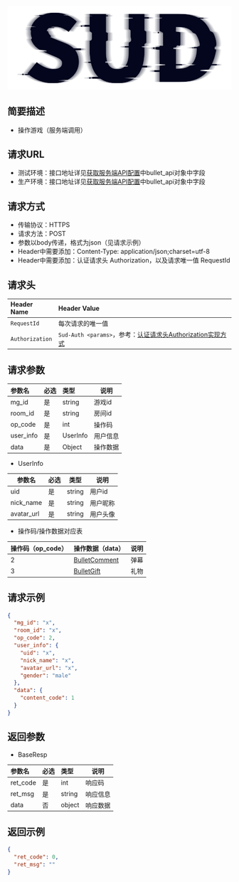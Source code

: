 #

![SUD](../../../Resource/logo.png)

## 简要描述

- 操作游戏（服务端调用）

## 请求URL

- 测试环境：接口地址详见[获取服务端API配置](../ObtainServerEndAPIConfigurations.md)中bullet_api对象中字段
- 生产环境：接口地址详见[获取服务端API配置](../ObtainServerEndAPIConfigurations.md)中bullet_api对象中字段

## 请求方式

- 传输协议：HTTPS
- 请求方法：POST
- 参数以body传递，格式为json（见请求示例）
- Header中需要添加：Content-Type: application/json;charset=utf-8
- Header中需要添加：认证请求头 Authorization，以及请求唯一值 RequestId

## 请求头

| Header Name     | Header Value                                                                                 |
|:----------------|:---------------------------------------------------------------------------------------------|
| `RequestId`     | 每次请求的唯一值                                                                                     |
| `Authorization` | `Sud-Auth <params>`，参考：[认证请求头Authorization实现方式](../AuthorizationDescription.md) |

## 请求参数

| 参数名       | 必选  | 类型       | 说明   |
|:----------|:----|:---------|------|
| mg_id     | 是   | string   | 游戏id |
| room_id   | 是   | string   | 房间id |
| op_code   | 是   | int      | 操作码  |
| user_info | 是   | UserInfo | 用户信息 |
| data      | 是   | Object   | 操作数据 |

- UserInfo

| 参数名        | 必选  | 类型     | 说明   |
|------------|-----|--------|------|
| uid        | 是   | string | 用户id |
| nick_name  | 是   | string | 用户昵称 |
| avatar_url | 是   | string | 用户头像 |

- 操作码/操作数据对应表

| 操作码（op_code） | 操作数据（data）                                     | 说明  |
|--------------|------------------------------------------------|-----|
| 2            | [BulletComment](BulletOpData/BulletComment.md) | 弹幕  |
| 3            | [BulletGift](BulletOpData/BulletGift.md)       | 礼物  |


## 请求示例

```json
{
  "mg_id": "x",
  "room_id": "x",
  "op_code": 2,
  "user_info": {
    "uid": "x",
    "nick_name": "x",
    "avatar_url": "x",
    "gender": "male"
  },
  "data": {
    "content_code": 1
  }
}
```

## 返回参数

- BaseResp

| 参数名      | 必选  | 类型     | 说明   |
|:---------|:----|:-------|------|
| ret_code | 是   | int    | 响应码  |
| ret_msg  | 是   | string | 响应信息 |
| data     | 否   | object | 响应数据 |

## 返回示例

```json
{
  "ret_code": 0,
  "ret_msg": ""
}
```
